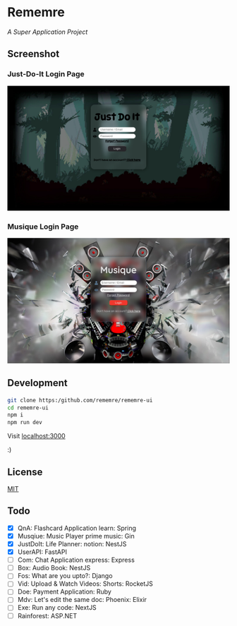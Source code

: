 # Rememre

*A Super Application Project*


## Screenshot

### Just-Do-It Login Page

![screenshot](/images/jdi-login.png)

### Musique Login Page

![screenshot](/images/musique-login.png)

## Development

```bash
git clone https:/github.com/rememre/rememre-ui
cd rememre-ui
npm i
npm run dev
```

Visit [localhost:3000](localhost:3000)

:)

## License

[MIT](LICENSE)


## Todo

- [X] QnA: Flashcard Application learn:   Spring
- [X] Musqiue: Music Player prime music:  Gin 
- [X] JustDoIt: Life Planner: notion:     NestJS 
- [X] UserAPI:                            FastAPI
- [ ] Com: Chat Application express:      Express
- [ ] Box: Audio Book:                    NestJS
- [ ] Fos: What are you upto?:            Django
- [ ] Vid: Upload & Watch Videos: Shorts: RocketJS
- [ ] Doe: Payment Application:           Ruby
- [ ] Mdv: Let's edit the same doc:       Phoenix: Elixir
- [ ] Exe: Run any code:                  NextJS
- [ ] Rainforest:                         ASP.NET
